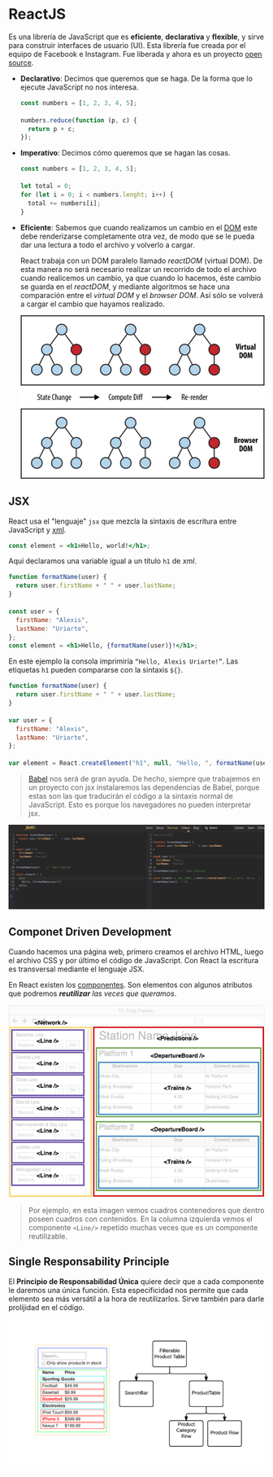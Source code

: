 # ReactJS

Es una librería de JavaScript que es **eficiente**, **declarativa** y **flexible**, y sirve para construir interfaces de usuario (UI). Esta librería fue creada por el equipo de Facebook e Instagram. Fue liberada y ahora es un proyecto [open source](https://github.com/facebook/react).

- **Declarativo**: Decimos que queremos que se haga. De la forma que lo ejecute JavaScript no nos interesa.

  ```js
  const numbers = [1, 2, 3, 4, 5];

  numbers.reduce(function (p, c) {
    return p + c;
  });
  ```

- **Imperativo**: Decimos cómo queremos que se hagan las cosas.

  ```js
  const numbers = [1, 2, 3, 4, 5];

  let total = 0;
  for (let i = 0; i < numbers.lenght; i++) {
    total += numbers[i];
  }
  ```

- **Eficiente**: Sabemos que cuando realizamos un cambio en el [DOM](../DOM/about.md) este debe renderizarse completamente otra vez, de modo que se le pueda dar una lectura a todo el archivo y volverlo a cargar.

  React trabaja con un DOM paralelo llamado _reactDOM_ (virtual DOM). De esta manera no será necesario realizar un recorrido de todo el archivo cuando realicemos un cambio, ya que cuando lo hacemos, éste cambio se guarda en el _reactDOM_, y mediante algoritmos se hace una comparación entre el _virtual DOM_ y el _browser DOM_. Así sólo se volverá a cargar el cambio que hayamos realizado.

  ![virtualDOM](./Images/virtualDom.png)

## JSX

React usa el "lenguaje" `jsx` que mezcla la sintaxis de escritura entre JavaScript y [xml](https://developer.mozilla.org/es/docs/Web/XML/XML_introduction).

```jsx
const element = <h1>Hello, world!</h1>;
```

Aquí declaramos una variable igual a un título `h1` de _xml_.

```jsx
function formatName(user) {
  return user.firstName + " " + user.lastName;
}

const user = {
  firstName: "Alexis",
  lastName: "Uriarte",
};
const element = <h1>Hello, {formatName(user)}!</h1>;
```

En este ejemplo la consola imprimiría `“Hello, Alexis Uriarte!”`. Las etiquetas `h1` pueden compararse con la sintaxis `${}`.

```jsx
function formatName(user) {
  return user.firstName + " " + user.lastName;
}

var user = {
  firstName: "Alexis",
  lastName: "Uriarte",
};

var element = React.createElement("h1", null, "Hello, ", formatName(user), "!");
```

> [Babel](https://babeljs.io) nos será de gran ayuda. De hecho, siempre que trabajemos en un proyecto con jsx instalaremos las dependencias de Babel, porque estas son las que traducirán el código a la sintaxis normal de JavaScript. Esto es porque los navegadores no pueden interpretar jsx.

![babel](./Images/babelJSX.png)

## Componet Driven Development

Cuando hacemos una página web, primero creamos el archivo HTML, luego el archivo CSS y por último el código de JavaScript. Con React la escritura es transversal mediante el lenguaje JSX.

En React existen los [componentes](./01-Componentes.md). Son elementos con algunos atributos que podremos _**reutilizar** las veces que queramos_.

![reutilizar](./Images/reutilizar.png)

> Por ejemplo, en esta imagen vemos cuadros contenedores que dentro poseen cuadros con contenidos. En la columna izquierda vemos el componente `<Line/>` repetido muchas veces que es un componente reutilizable.

## Single Responsability Principle

El **Principio de Responsabilidad Única** quiere decir que a cada componente le daremos una única función. Esta especificidad nos permite que cada elemento sea más versátil a la hora de reutilizarlos. Sirve también para darle prolijidad en el código.

![principio](./Images/responsabilidad.png)
